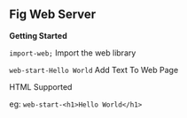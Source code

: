 ## Fig Web Server ##

**Getting Started**

`import-web;` Import the web library

`web-start-Hello World` Add Text To Web Page

HTML Supported

eg: `web-start-<h1>Hello World</h1>`

 